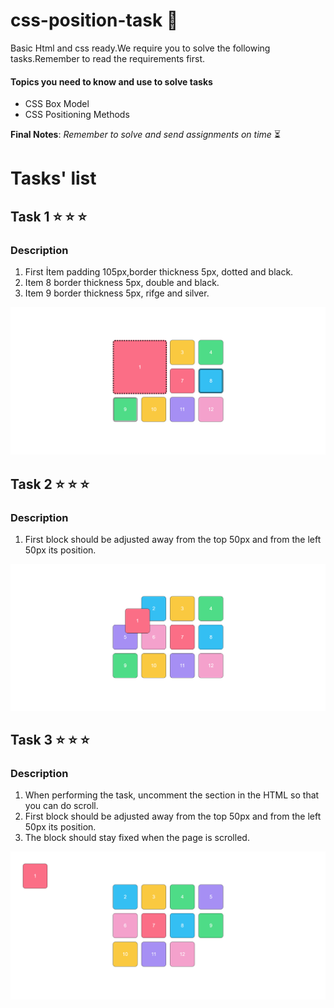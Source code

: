 # css-position-task :art: 

Basic Html and css ready.We require you to solve the following tasks.Remember to read the requirements first.

#### Topics you need to know and use to solve tasks

* CSS Box Model
* CSS Positioning Methods

**Final Notes**: *Remember to solve and send assignments on time* :hourglass_flowing_sand:


# Tasks' list 

## Task 1  :star:  :star:  :star:

### Description

 1. First İtem padding 105px,border thickness 5px, dotted and black. 
 2. Item 8 border thickness 5px, double and black. 
 3. Item 9 border thickness 5px, rifge and silver. 

 ![Task-1.img](./images/task-1.png)

## Task 2 :star:  :star:  :star:

### Description

 1. First block should be adjusted away from the top 50px and from the left 50px its position. 

 ![Task-2.img](./images/task-2.png)


 
## Task 3  :star:  :star:  :star:

### Description

 1. When performing the task, uncomment the section in the HTML so that you can do scroll. 
 2. First block should be adjusted away from the top 50px and from the left 50px its position. 
 3. The block should stay fixed when the page is scrolled. 

 ![Task-3.img](./images/task-3.png)